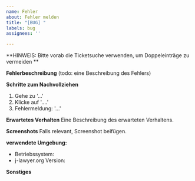 ```yaml
---
name: Fehler
about: Fehler melden
title: "[BUG] "
labels: bug
assignees: ''

---
```


**HINWEIS: Bitte vorab die Ticketsuche verwenden, um Doppeleinträge zu vermeiden **


**Fehlerbeschreibung**
(todo: eine Beschreibung des Fehlers)

**Schritte zum Nachvollziehen**

1. Gehe zu '...'
2. Klicke auf '....'
4. Fehlermeldung: '...'

**Erwartetes Verhalten**
Eine Beschreibung des erwarteten Verhaltens.

**Screenshots**
Falls relevant, Screenshot beifügen.

**verwendete Umgebung:**
 - Betriebssystem:
 - j-lawyer.org Version:

**Sonstiges**
